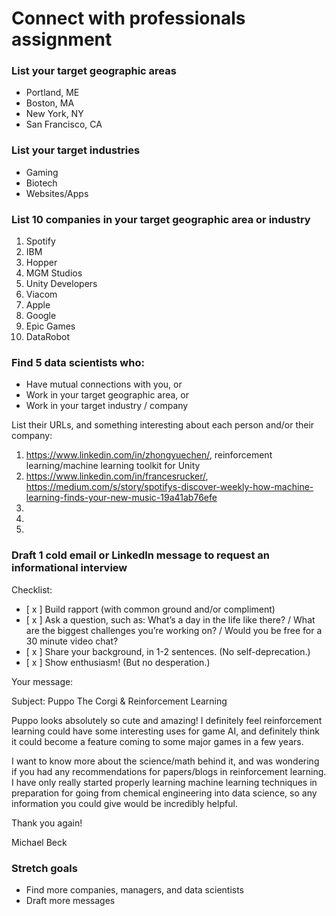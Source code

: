 # Connect with professionals assignment


### List your target geographic areas

- Portland, ME
- Boston, MA
- New York, NY
- San Francisco, CA


### List your target industries

- Gaming
- Biotech
- Websites/Apps


### List 10 companies in your target geographic area or industry

1. Spotify
2. IBM
3. Hopper
4. MGM Studios
5. Unity Developers
6. Viacom
7. Apple
8. Google
9. Epic Games
10. DataRobot


### Find 5 data scientists who:
- Have mutual connections with you, or
- Work in your target geographic area, or
- Work in your target industry / company

List their URLs, and something interesting about each person and/or their company:

1. https://www.linkedin.com/in/zhongyuechen/, reinforcement learning/machine learning toolkit for Unity
2. https://www.linkedin.com/in/francesrucker/, https://medium.com/s/story/spotifys-discover-weekly-how-machine-learning-finds-your-new-music-19a41ab76efe
3. 
4. 
5. 


### Draft 1 cold email or LinkedIn message to request an informational interview

Checklist:

- [ x ] Build rapport (with common ground and/or compliment)
- [ x ] Ask a question, such as: What’s a day in the life like there? / What are the biggest challenges you’re working on? / Would you be free for a 30 minute video chat?
- [ x ] Share your background, in 1-2 sentences. (No self-deprecation.)
- [ x ] Show enthusiasm! (But no desperation.)

Your message:

Subject: Puppo The Corgi & Reinforcement Learning

Puppo looks absolutely so cute and amazing! I definitely feel reinforcement learning could have some interesting uses for game AI, and definitely think it could become a feature coming to some major games in a few years.

I want to know more about the science/math behind it, and was wondering if you had any recommendations for papers/blogs in reinforcement learning. I have only really started properly learning machine learning techniques in preparation for going from chemical engineering into data science, so any information you could give would be incredibly helpful.

Thank you again!

Michael Beck

### Stretch goals

- Find more companies, managers, and data scientists
- Draft more messages
